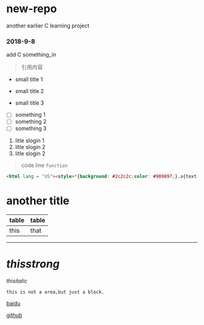 # new-repo
another earlier C learning project
### 2018-9-8
add C something_in
> 引用内容

+ small title 1
- small title 2
* small title 3

 + [ ] something 1
 + [ ] something 2
 + [ ] something 3

1. litle slogin 1
2. litle slogin 2
3. litle slogin 2
> code line `function`
```html
<html lang = "US"><style>*{background: #2c2c2c;color: #909897;}.a{text-deraction:none;}</style><body><a href ="https://github.com">github</a></body></html>
```
# another title
| table | table |
| --- | --- |
| this | that |
----
# *thisstrong*

*thisitalic*

    this is not a area,but just a block.

[baidu](www.baidu.com)

[github](github.com)




